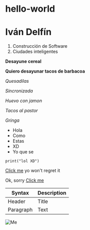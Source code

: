 # hello-world
# Iván Delfín
1. Construcción de Software
2. Ciudades inteligentes

**Desayune cereal**

**Quiero desayunar tacos de barbacoa**

*Quesadilas*

*Sincronizada*

*Huevo con jamon*

*Tacos al pastor*

*Gringa*

- Hola
- Como
- Estas
- XD
- Yo que se

```
print("lol XD")
```
[Click me](https://www.youtube.com/watch?v=dQw4w9WgXcQ&ab_channel=RickAstley) yo won't regret it

Ok, sorry [Click me](https://itisamystery.com/)

| Syntax | Description |
| ----------- | ----------- |
| Header | Title |
| Paragraph | Text | 

![Me](ThatsMe.jpg)
